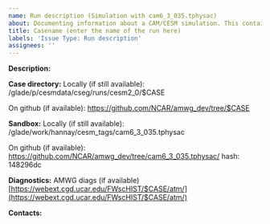 ```yaml
---
name: Run description (Simulation with cam6_3_035.tphysac)
about: Documenting information about a CAM/CESM simulation. This contains information about the location of the run directory, sandbox, etc 
title: Casename (enter the name of the run here)
labels: 'Issue Type: Run description'
assignees: ''
---
```


**Description:**

**Case directory:**
Locally (if still available):
/glade/p/cesmdata/cseg/runs/cesm2_0/$CASE

On github (if available):
https://github.com/NCAR/amwg_dev/tree/$CASE

**Sandbox:**
Locally (if still available):
/glade/work/hannay/cesm_tags/cam6_3_035.tphysac

On github (if available):
https://github.com/NCAR/amwg_dev/tree/cam6_3_035.tphysac/
hash: 148296dc

**Diagnostics:**
AMWG diags (if available)
[https://webext.cgd.ucar.edu/FWscHIST/$CASE/atm/](https://webext.cgd.ucar.edu/FWscHIST/$CASE/atm/)

**Contacts:**
